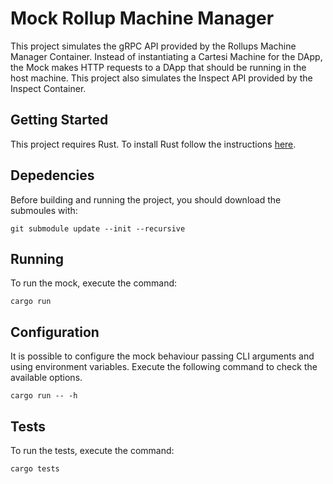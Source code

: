 # Mock Rollup Machine Manager

This project simulates the gRPC API provided by the Rollups Machine Manager Container.
Instead of instantiating a Cartesi Machine for the DApp, the Mock makes HTTP requests to a DApp that should be running in the host machine.
This project also simulates the Inspect API provided by the Inspect Container.

## Getting Started

This project requires Rust.
To install Rust follow the instructions [here](https://www.rust-lang.org/tools/install).

## Depedencies

Before building and running the project, you should download the submoules with:

```
git submodule update --init --recursive
```

## Running

To run the mock, execute the command:

```
cargo run
```

## Configuration

It is possible to configure the mock behaviour passing CLI arguments and using environment variables.
Execute the following command to check the available options.

```
cargo run -- -h
```

## Tests

To run the tests, execute the command:

```
cargo tests
```
